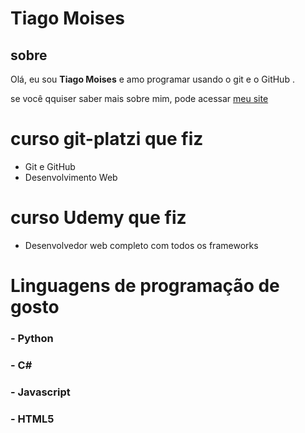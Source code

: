 # Tiago Moises

## sobre 

Olá, eu sou **Tiago Moises** e amo programar usando o git e o GitHub .

se você qquiser saber mais sobre mim, pode acessar [meu site](www.tiago.github.io)

# curso  git-platzi que fiz 

- Git e GitHub
- Desenvolvimento Web

# curso  Udemy que fiz
- Desenvolvedor web completo com todos os frameworks

# Linguagens de programação de gosto 

### - Python 
### - C#
### - Javascript 
### - HTML5